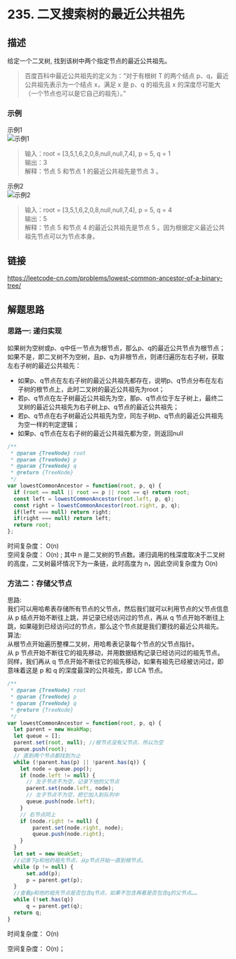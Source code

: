 # 235. 二叉搜索树的最近公共祖先
## 描述
给定一个二叉树, 找到该树中两个指定节点的最近公共祖先。   
> 百度百科中最近公共祖先的定义为：“对于有根树 T 的两个结点 p、q，最近公共祖先表示为一个结点 x，满足 x 是 p、q 的祖先且 x 的深度尽可能大（一个节点也可以是它自己的祖先）。”  
               

### 示例
示例1   
![示例1](https://assets.leetcode.com/uploads/2018/12/14/binarytree.png)   
> 输入：root = [3,5,1,6,2,0,8,null,null,7,4], p = 5, q = 1              
> 输出：3   
> 解释：节点 5 和节点 1 的最近公共祖先是节点 3 。     

示例2   
![示例2](https://assets.leetcode.com/uploads/2018/12/14/binarytree.png)
> 输入：root = [3,5,1,6,2,0,8,null,null,7,4], p = 5, q = 4           
> 输出：5   
> 解释：节点 5 和节点 4 的最近公共祖先是节点 5 。因为根据定义最近公共祖先节点可以为节点本身。     
 
## 链接
https://leetcode-cn.com/problems/lowest-common-ancestor-of-a-binary-tree/                           

## 解题思路   
### 思路一: 递归实现             
如果树为空树或p、q中任一节点为根节点，那么p、q的最近公共节点为根节点；如果不是，即二叉树不为空树，且p、q为非根节点，则递归遍历左右子树，获取左右子树的最近公共祖先：
- 如果p、q节点在左右子树的最近公共祖先都存在，说明p、q节点分布在左右子树的根节点上，此时二叉树的最近公共祖先为root；
- 若p、q节点在左子树最近公共祖先为空，那p、q节点位于左子树上，最终二叉树的最近公共祖先为右子树上p、q节点的最近公共祖先；
- 若p、q节点在右子树最近公共祖先为空，同左子树p、q节点的最近公共祖先为空一样的判定逻辑；
- 如果p、q节点在左右子树的最近公共祖先都为空，则返回null     
```javascript
/**
 * @param {TreeNode} root
 * @param {TreeNode} p
 * @param {TreeNode} q
 * @return {TreeNode}
 */
var lowestCommonAncestor = function(root, p, q) {
  if (root == null || root == p || root == q) return root;
  const left = lowestCommonAncestor(root.left, p, q);
  const right = lowestCommonAncestor(root.right, p, q);
  if(left === null) return right;
  if(right === null) return left;
  return root;
};
```
时间复杂度： O(n)  
空间复杂度： O(n)  ; 其中 n 是二叉树的节点数。递归调用的栈深度取决于二叉树的高度，二叉树最坏情况下为一条链，此时高度为 n，因此空间复杂度为 O(n)     


### 方法二：存储父节点
思路:   
我们可以用哈希表存储所有节点的父节点，然后我们就可以利用节点的父节点信息从 p 结点开始不断往上跳，并记录已经访问过的节点，再从 q 节点开始不断往上跳，如果碰到已经访问过的节点，那么这个节点就是我们要找的最近公共祖先。   
算法:   
从根节点开始遍历整棵二叉树，用哈希表记录每个节点的父节点指针。  
从 p 节点开始不断往它的祖先移动，并用数据结构记录已经访问过的祖先节点。  
同样，我们再从 q 节点开始不断往它的祖先移动，如果有祖先已经被访问过，即意味着这是 p 和 q 的深度最深的公共祖先，即 LCA 节点。  

```javascript
/**
 * @param {TreeNode} root
 * @param {TreeNode} p
 * @param {TreeNode} q
 * @return {TreeNode}
 */
var lowestCommonAncestor = function(root, p, q) {
  let parent = new WeakMap;
  let queue = [];
  parent.set(root, null); //根节点没有父节点，所以为空
  queue.push(root);
  // 直到两个节点都找到为止
  while (!parent.has(p) || !parent.has(q)) {
    let node = queue.pop();
    if (node.left != null) {
      // 左子节点不为空，记录下他的父节点
      parent.set(node.left, node);
      // 左子节点不为空，把它加入到队列中
      queue.push(node.left);
    }
    // 右节点同上
    if (node.right != null) {
        parent.set(node.right, node);
        queue.push(node.right);
    }
  } 
  let set = new WeakSet;
  //记录下p和他的祖先节点，从p节点开始一直到根节点。
  while (p != null) {
      set.add(p);
      p = parent.get(p);
  }
  //查看p和他的祖先节点是否包含q节点，如果不包含再看是否包含q的父节点……
  while (!set.has(q))
      q = parent.get(q);
  return q;
}
```

时间复杂度： O(n)

空间复杂度： O(n)；

    
 
